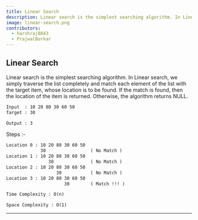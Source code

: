 ```yaml
---
title: Linear Search
description: Linear search is the simplest searching algorithm. In Linear search, we simply traverse the list completely and match each element of the list with the target item, whose location is to be found. If the match is found, then the location of the item is returned. Otherwise, the algorithm returns NULL.
image: linear-search.png
contributors:
  - harshraj8843
  - PrajwalBorkar
---
```


## Linear Search

Linear search is the simplest searching algorithm. In Linear search, we simply traverse the list completely and match each element of the list with the target item, whose location is to be found. If the match is found, then the location of the item is returned. Otherwise, the algorithm returns NULL.

```txt
Input  : 10 20 80 30 60 50
Target : 30

Output : 3
```

Steps :-

```txt
Location 0 : 10 20 80 30 60 50
             30                 ( No Match )
Location 1 : 10 20 80 30 60 50
                30              ( No Match )
Location 2 : 10 20 80 30 60 50
                   30           ( No Match )
Location 3 : 10 20 80 30 60 50
                      30        ( Match !!! )
```

```txt
Time Complexity : O(n)
```

```txt
Space Complexity : O(1)
```

---
